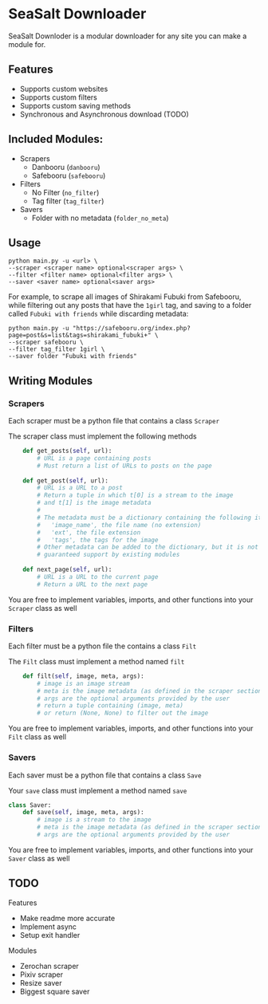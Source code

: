 # SeaSalt Downloader

SeaSalt Downloder is a modular downloader for any site you can make a module for.

## Features
 * Supports custom websites
 * Supports custom filters
 * Supports custom saving methods
 * Synchronous and Asynchronous download (TODO)

## Included Modules:
* Scrapers
   * Danbooru (`danbooru`)
   * Safebooru (`safebooru`)
* Filters
   * No Filter (`no_filter`)
   * Tag filter (`tag_filter`)
* Savers
   * Folder with no metadata (`folder_no_meta`)

## Usage
```commandline
python main.py -u <url> \
--scraper <scraper name> optional<scraper args> \
--filter <filter name> optional<filter args> \
--saver <saver name> optional<saver args>
```
For example, to scrape all images of Shirakami Fubuki from Safebooru, while filtering out any posts that have the `1girl` tag, and saving to a folder called `Fubuki with friends` while discarding metadata:
```commandline
python main.py -u "https://safebooru.org/index.php?page=post&s=list&tags=shirakami_fubuki+" \
--scraper safebooru \
--filter tag_filter 1girl \
--saver folder "Fubuki with friends"
```
## Writing Modules

### Scrapers
Each scraper must be a python file that contains a class `Scraper`

The scraper class must implement the following methods
```py
    def get_posts(self, url):
        # URL is a page containing posts
        # Must return a list of URLs to posts on the page
        
    def get_post(self, url):
        # URL is a URL to a post
        # Return a tuple in which t[0] is a stream to the image
        # and t[1] is the image metadata
        #
        # The metadata must be a dictionary containing the following items:
        #   'image_name', the file name (no extension)
        #   'ext', the file extension
        #   'tags', the tags for the image
        # Other metadata can be added to the dictionary, but it is not
        # guaranteed support by existing modules
        
    def next_page(self, url):
        # URL is a URL to the current page
        # Return a URL to the next page
```
You are free to implement variables, imports, and other functions into your `Scraper` class as well
### Filters
Each filter must be a python file the contains a class `Filt`

The `Filt` class must implement a method named `filt`
```py
    def filt(self, image, meta, args):
        # image is an image stream
        # meta is the image metadata (as defined in the scraper section)
        # args are the optional arguments provided by the user
        # return a tuple containing (image, meta)
        # or return (None, None) to filter out the image
```
You are free to implement variables, imports, and other functions into your `Filt` class as well

### Savers
Each saver must be a python file that contains a class `Save`

Your `save` class must implement a method named `save`
```py
class Saver:
    def save(self, image, meta, args):
        # image is a stream to the image
        # meta is the image metadata (as defined in the scraper section)
        # args are the optional arguments provided by the user
```
You are free to implement variables, imports, and other functions into your `Saver` class as well

## TODO
Features
* Make readme more accurate
* Implement async
* Setup exit handler

Modules
* Zerochan scraper
* Pixiv scraper
* Resize saver
* Biggest square saver